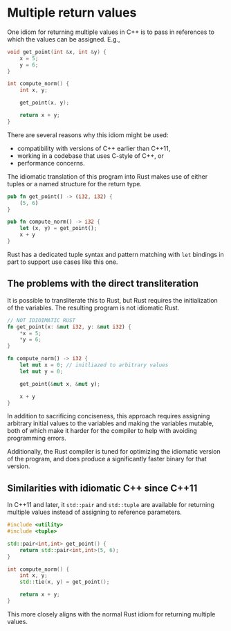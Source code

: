 # Multiple return values

One idiom for returning multiple values in C++ is to pass in references to which
the values can be assigned. E.g.,

```c++
void get_point(int &x, int &y) {
    x = 5;
    y = 6;
}

int compute_norm() {
    int x, y;

    get_point(x, y);

    return x + y;
}
```

There are several reasons why this idiom might be used:

- compatibility with versions of C++ earlier than C++11,
- working in a codebase that uses C-style of C++, or
- performance concerns.

The idiomatic translation of this program into Rust makes use of either tuples
or a named structure for the return type.

```rust
pub fn get_point() -> (i32, i32) {
    (5, 6)
}

pub fn compute_norm() -> i32 {
    let (x, y) = get_point();
    x + y
}
```

Rust has a dedicated tuple syntax and pattern matching with `let` bindings in
part to support use cases like this one.

## The problems with the direct transliteration

It is possible to transliterate this to Rust, but Rust requires the
initialization of the variables. The resulting program is not idiomatic Rust.

```rust
// NOT IDIOIMATIC RUST
fn get_point(x: &mut i32, y: &mut i32) {
    *x = 5;
    *y = 6;
}

fn compute_norm() -> i32 {
    let mut x = 0; // initliazed to arbitrary values
    let mut y = 0;

    get_point(&mut x, &mut y);

    x + y
}
```

In addition to sacrificing conciseness, this approach requires assigning
arbitrary initial values to the variables and making the variables mutable, both
of which make it harder for the compiler to help with avoiding programming
errors.

Additionally, the Rust compiler is tuned for optimizing the idiomatic version of
the program, and does produce a significantly faster binary for that version.

## Similarities with idiomatic C++ since C++11

In C++11 and later, it `std::pair` and `std::tuple` are available for returning
multiple values instead of assigning to reference parameters.

```c++
#include <utility>
#include <tuple>

std::pair<int,int> get_point() {
	return std::pair<int,int>(5, 6);
}

int compute_norm() {
	int x, y;
	std::tie(x, y) = get_point();

    return x + y;
}
```

This more closely aligns with the normal Rust idiom for returning multiple
values.

